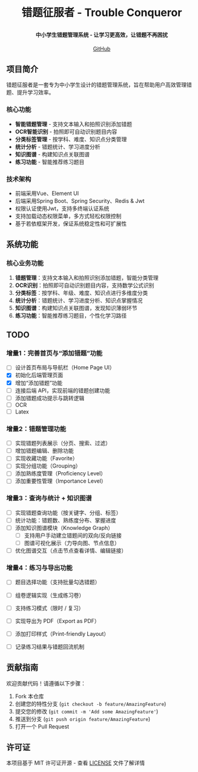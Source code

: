 <h1 align="center" style="margin: 30px 0 30px; font-weight: bold;">错题征服者 - Trouble Conqueror</h1>
<h4 align="center">中小学生错题管理系统 - 让学习更高效，让错题不再困扰</h4>
<p align="center">
	<a href="https://github.com/Elowen-yu/TroubleConqueror-backened">GitHub</a>
</p>

## 项目简介

错题征服者是一套专为中小学生设计的错题管理系统，旨在帮助用户高效管理错题、提升学习效率。

### 核心功能
* **智能错题管理** - 支持文本输入和拍照识别添加错题
* **OCR智能识别** - 拍照即可自动识别题目内容
* **分类标签管理** - 按学科、难度、知识点分类管理
* **统计分析** - 错题统计、学习进度分析
* **知识图谱** - 构建知识点关联图谱
* **练习功能** - 智能推荐练习题目

### 技术架构
* 前端采用Vue、Element UI
* 后端采用Spring Boot、Spring Security、Redis & Jwt
* 权限认证使用Jwt，支持多终端认证系统
* 支持加载动态权限菜单，多方式轻松权限控制
* 基于若依框架开发，保证系统稳定性和可扩展性

## 系统功能

### 核心业务功能
1. **错题管理**：支持文本输入和拍照识别添加错题，智能分类管理
2. **OCR识别**：拍照即可自动识别题目内容，支持数学公式识别
3. **分类标签**：按学科、年级、难度、知识点进行多维度分类
4. **统计分析**：错题统计、学习进度分析、知识点掌握情况
5. **知识图谱**：构建知识点关联图谱，发现知识薄弱环节
6. **练习功能**：智能推荐练习题目，个性化学习路径


## TODO

### 增量1：完善首页与“添加错题”功能
- [ ] 设计首页布局与导航栏（Home Page UI）
- [x] 初始化后端管理页面
- [x] 增加“添加错题”功能
- [ ] 连接后端 API，实现前端的错题创建功能
- [ ] 添加错题成功提示与跳转逻辑
- [ ] OCR
- [ ] Latex

### 增量2：错题管理功能
- [ ] 实现错题列表展示（分页、搜索、过滤）
- [ ] 增加错题编辑、删除功能
- [ ] 实现收藏功能（Favorite）
- [ ] 实现分组功能（Grouping）
- [ ] 添加熟练度管理（Proficiency Level）
- [ ] 添加重要性管理（Importance Level）

### 增量3：查询与统计 + 知识图谱
- [ ] 实现错题查询功能（按关键字、分组、标签）
- [ ] 统计功能：错题数、熟练度分布、掌握进度
- [ ] 添加知识图谱模块（Knowledge Graph）
  - [ ] 支持用户手动建立错题间的双向/反向链接
  - [ ] 图谱可视化展示（力导向图、节点信息）
- [ ] 优化图谱交互（点击节点查看详情、编辑链接）

### 增量4：练习与导出功能
- [ ] 题目选择功能（支持批量勾选错题）
- [ ] 组卷逻辑实现（生成练习卷）
- [ ] 支持练习模式（限时 / 复习）
- [ ] 实现导出为 PDF（Export as PDF）
- [ ] 添加打印样式（Print-friendly Layout）
- [ ] 记录练习结果与错题回流机制


## 贡献指南

欢迎贡献代码！请遵循以下步骤：

1. Fork 本仓库
2. 创建您的特性分支 (`git checkout -b feature/AmazingFeature`)
3. 提交您的修改 (`git commit -m 'Add some AmazingFeature'`)
4. 推送到分支 (`git push origin feature/AmazingFeature`)
5. 打开一个 Pull Request

## 许可证

本项目基于 MIT 许可证开源 - 查看 [LICENSE](LICENSE) 文件了解详情

